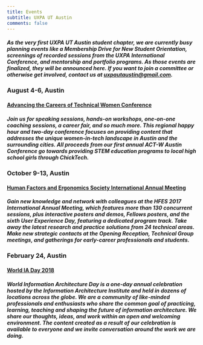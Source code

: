 ```yaml
---
title: Events
subtitle: UXPA UT Austin
comments: false
---
```


##### As the very first UXPA UT Austin student chapter, we are currently busy planning events like a Membership Drive for New Student Orientation, screenings of recorded sessions from the UXPA International Conference, and mentorship and portfolio programs. As those events are finalized, they will be announced here. If you want to join a committee or otherwise get involved, contact us at [uxpautaustin@gmail.com](mailto:uxpautaustin@gmail.com).

### August 4-6, Austin
#### [Advancing the Careers of Technical Women Conference](http://austin.act-w.org/)
##### Join us for speaking sessions, hands-on workshops, one-on-one coaching sessions, a career fair, and so much more. This regional happy hour and two-day conference focuses on providing content that addresses the unique women-in-tech landscape in Austin and the surrounding cities. All proceeds from our first annual ACT-W Austin Conference go towards providing STEM education programs to local high school girls through ChickTech.

### October 9-13, Austin
#### [Human Factors and Ergonomics Society International Annual Meeting](https://www.hfes.org/web/HFESMeetings/2017annualmeeting.html)
##### Gain new knowledge and network with colleagues at the HFES 2017 International Annual Meeting, which features more than 130 concurrent sessions, plus interactive posters and demos, Fellows posters, and the sixth User Experience Day, featuring a dedicated program track. Take away the latest research and practice solutions from 24 technical areas. Make new strategic contacts at the Opening Reception, Technical Group meetings, and gatherings for early-career professionals and students.

### February 24, Austin
#### [World IA Day 2018](http://2018.worldiaday.org/)
##### World Information Architecture Day is a one-day annual celebration hosted by the Information Architecture Institute and held in dozens of locations across the globe. We are a community of like-minded professionals and enthusiasts who share the common goal of practicing, learning, teaching and shaping the future of information architecture. We share our thoughts, ideas, and work within an open and welcoming environment. The content created as a result of our celebration is available to everyone and we invite conversation around the work we are doing.
